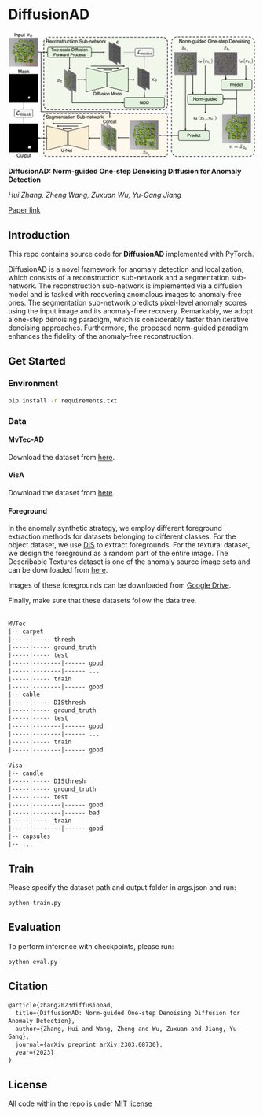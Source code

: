 # DiffusionAD


![](imgs/architecture.png)

**DiffusionAD: Norm-guided One-step Denoising Diffusion for Anomaly Detection**

*Hui Zhang, Zheng Wang, Zuxuan Wu, Yu-Gang Jiang*

[Paper link](https://arxiv.org/abs/2303.08730)

##  Introduction

This repo contains source code for **DiffusionAD** implemented with PyTorch.

DiffusionAD is a novel framework for anomaly detection and localization, which consists of a reconstruction sub-network and a segmentation sub-network. The reconstruction sub-network is implemented via a diffusion model and is tasked with recovering anomalous images to anomaly-free ones. The segmentation sub-network predicts pixel-level anomaly scores using the input image and its anomaly-free recovery. Remarkably, we adopt a one-step denoising paradigm, which is considerably faster than iterative denoising approaches. Furthermore, the proposed norm-guided paradigm enhances the fidelity of the anomaly-free reconstruction.​

## Get Started 

### Environment 
```bash
pip install -r requirements.txt
```

### Data

#### MvTec-AD
Download the dataset from [here](https://www.mvtec.com/company/research/datasets/mvtec-ad/).

#### VisA
Download the dataset from [here](https://amazon-visual-anomaly.s3.us-west-2.amazonaws.com/VisA_20220922.tar).

#### Foreground
In the anomaly synthetic strategy, we employ different foreground extraction methods for datasets belonging to different classes. For the object dataset, we use [DIS](https://github.com/xuebinqin/DIS) to extract foregrounds. For the textural dataset, we design the foreground as a random part of the entire image.​ ​​The Describable Textures dataset is one of the anomaly source image sets and can be downloaded from [here](https://www.robots.ox.ac.uk/~vgg/data/dtd/).

Images of these foregrounds can be downloaded from [Google Drive](https://drive.google.com/drive/folders/1goH-PqWD35jvXuZNcBlR6elKf7eBx8lY?usp=drive_link).

Finally, make sure that these datasets follow the data tree.

```

MVTec
|-- carpet
|-----|----- thresh
|-----|----- ground_truth
|-----|----- test
|-----|--------|------ good
|-----|--------|------ ...
|-----|----- train
|-----|--------|------ good
|-- cable
|-----|----- DISthresh
|-----|----- ground_truth
|-----|----- test
|-----|--------|------ good
|-----|--------|------ ...
|-----|----- train
|-----|--------|------ good

Visa
|-- candle
|-----|----- DISthresh
|-----|----- ground_truth
|-----|----- test
|-----|--------|------ good
|-----|--------|------ bad
|-----|----- train
|-----|--------|------ good
|-- capsules
|-- ...

```


## Train
Please specify the dataset path and output folder in args.json and run:
```bash
python train.py
```

## Evaluation
To perform inference with checkpoints, please run:
```bash
python eval.py
```

## Citation
```
@article{zhang2023diffusionad,
  title={DiffusionAD: Norm-guided One-step Denoising Diffusion for Anomaly Detection},
  author={Zhang, Hui and Wang, Zheng and Wu, Zuxuan and Jiang, Yu-Gang},
  journal={arXiv preprint arXiv:2303.08730},
  year={2023}
}
```

## License

All code within the repo is under [MIT license](https://mit-license.org/)

